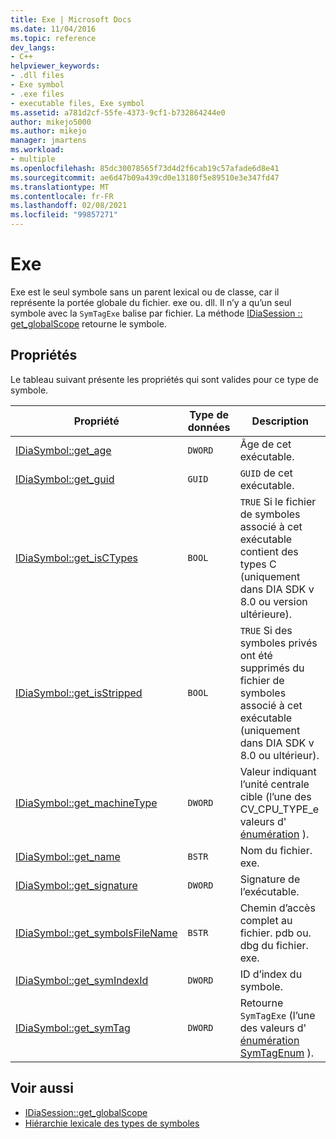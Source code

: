 ```yaml
---
title: Exe | Microsoft Docs
ms.date: 11/04/2016
ms.topic: reference
dev_langs:
- C++
helpviewer_keywords:
- .dll files
- Exe symbol
- .exe files
- executable files, Exe symbol
ms.assetid: a781d2cf-55fe-4373-9cf1-b732864244e0
author: mikejo5000
ms.author: mikejo
manager: jmartens
ms.workload:
- multiple
ms.openlocfilehash: 85dc30078565f73d4d2f6cab19c57afade6d8e41
ms.sourcegitcommit: ae6d47b09a439cd0e13180f5e89510e3e347fd47
ms.translationtype: MT
ms.contentlocale: fr-FR
ms.lasthandoff: 02/08/2021
ms.locfileid: "99857271"
---
```

# <a name="exe"></a>Exe
Exe est le seul symbole sans un parent lexical ou de classe, car il représente la portée globale du fichier. exe ou. dll. Il n’y a qu’un seul symbole avec la `SymTagExe` balise par fichier. La méthode [IDiaSession :: get_globalScope](../../debugger/debug-interface-access/idiasession-get-globalscope.md) retourne le symbole.

## <a name="properties"></a>Propriétés
 Le tableau suivant présente les propriétés qui sont valides pour ce type de symbole.

|Propriété|Type de données|Description|
|--------------|---------------|-----------------|
|[IDiaSymbol::get_age](../../debugger/debug-interface-access/idiasymbol-get-age.md)|`DWORD`|Âge de cet exécutable.|
|[IDiaSymbol::get_guid](../../debugger/debug-interface-access/idiasymbol-get-guid.md)|`GUID`|`GUID` de cet exécutable.|
|[IDiaSymbol::get_isCTypes](../../debugger/debug-interface-access/idiasymbol-get-isctypes.md)|`BOOL`|`TRUE` Si le fichier de symboles associé à cet exécutable contient des types C (uniquement dans DIA SDK v 8.0 ou version ultérieure).|
|[IDiaSymbol::get_isStripped](../../debugger/debug-interface-access/idiasymbol-get-isstripped.md)|`BOOL`|`TRUE` Si des symboles privés ont été supprimés du fichier de symboles associé à cet exécutable (uniquement dans DIA SDK v 8.0 ou ultérieur).|
|[IDiaSymbol::get_machineType](../../debugger/debug-interface-access/idiasymbol-get-machinetype.md)|`DWORD`|Valeur indiquant l’unité centrale cible (l’une des CV_CPU_TYPE_e valeurs d' [énumération](../../debugger/debug-interface-access/cv-cpu-type-e.md) ).|
|[IDiaSymbol::get_name](../../debugger/debug-interface-access/idiasymbol-get-name.md)|`BSTR`|Nom du fichier. exe.|
|[IDiaSymbol::get_signature](../../debugger/debug-interface-access/idiasymbol-get-signature.md)|`DWORD`|Signature de l’exécutable.|
|[IDiaSymbol::get_symbolsFileName](../../debugger/debug-interface-access/idiasymbol-get-symbolsfilename.md)|`BSTR`|Chemin d’accès complet au fichier. pdb ou. dbg du fichier. exe.|
|[IDiaSymbol::get_symIndexId](../../debugger/debug-interface-access/idiasymbol-get-symindexid.md)|`DWORD`|ID d’index du symbole.|
|[IDiaSymbol::get_symTag](../../debugger/debug-interface-access/idiasymbol-get-symtag.md)|`DWORD`|Retourne `SymTagExe` (l’une des valeurs d' [énumération SymTagEnum](../../debugger/debug-interface-access/symtagenum.md) ).|

## <a name="see-also"></a>Voir aussi
- [IDiaSession::get_globalScope](../../debugger/debug-interface-access/idiasession-get-globalscope.md)
- [Hiérarchie lexicale des types de symboles](../../debugger/debug-interface-access/lexical-hierarchy-of-symbol-types.md)